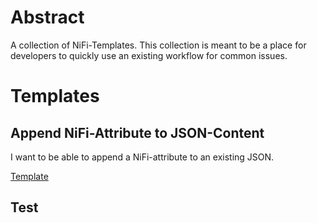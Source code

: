 # Abstract
A collection of NiFi-Templates. This collection is meant to be a place for developers to quickly use an existing workflow for common issues.

# Templates

## Append NiFi-Attribute to JSON-Content
I want to be able to append a NiFi-attribute to an existing JSON.

[Template](https://github.com/mothership-gmbh/nifi-templates/blob/master/template/replace_text/append_id_to_json.md)


## Test
